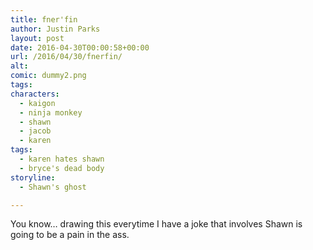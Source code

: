 ```yaml
---
title: fner'fin
author: Justin Parks
layout: post
date: 2016-04-30T00:00:58+00:00
url: /2016/04/30/fnerfin/
alt: 
comic: dummy2.png
tags: 
characters:
  - kaigon
  - ninja monkey
  - shawn
  - jacob
  - karen
tags:
  - karen hates shawn
  - bryce's dead body
storyline:
  - Shawn's ghost

---
```

You know&#8230; drawing this everytime I have a joke that involves Shawn is going to be a pain in the ass.